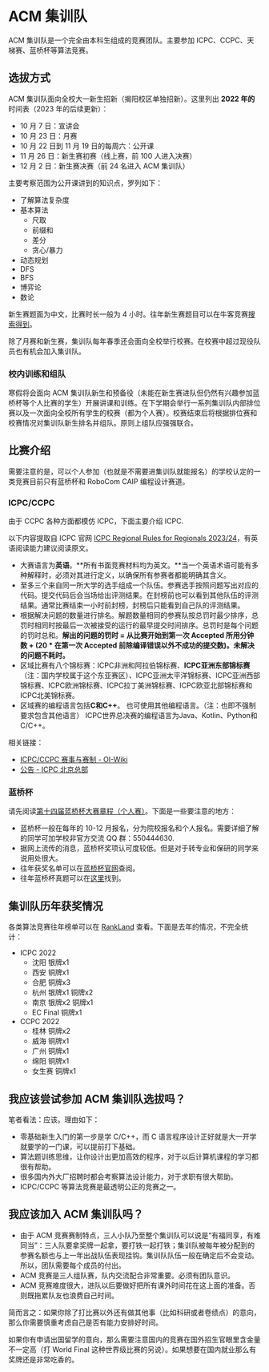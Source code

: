 # ACM 集训队

ACM 集训队是一个完全由本科生组成的竞赛团队。主要参加 ICPC、CCPC、天梯赛、蓝桥杯等算法竞赛。

## 选拔方式

ACM 集训队面向全校大一新生招新（揭阳校区单独招新）。这里列出 **2022 年的**时间表（2023 年的后续更新）：

- 10 月 7 日：宣讲会
- 10 月 23 日：月赛
- 10 月 22 日到 11 月 19 日的每周六：公开课
- 11 月 26 日：新生赛初赛（线上赛，前 100 人进入决赛）
- 12 月 2 日：新生赛决赛（前 24 名进入 ACM 集训队）

主要考察范围为公开课讲到的知识点，罗列如下：

- 了解算法复杂度
- 基本算法
  - 尺取
  - 前缀和
  - 差分
  - 贪心/暴力
- 动态规划
- DFS
- BFS
- 博弈论
- 数论

新生赛题面为中文，比赛时长一般为 4 小时。往年新生赛题目可以在牛客竞赛[搜索得到](https://ac.nowcoder.com/acm-heavy/acm/contest/search-detail?searchName=%E5%B9%BF%E4%B8%9C%E5%B7%A5%E4%B8%9A%E5%A4%A7%E5%AD%A6&topCategoryFilter=14)。

除了月赛和新生赛，集训队每年春季还会面向全校举行校赛。在校赛中超过现役队员也有机会加入集训队。

### 校内训练和组队

寒假将会面向 ACM 集训队新生和预备役（未能在新生赛进队但仍然有兴趣参加蓝桥杯等个人比赛的学生）开展讲课和训练。在下学期会举行一系列集训队内部排位赛以及一次面向全校所有学生的校赛（都为个人赛）。校赛结束后将根据排位赛和校赛情况对集训队新生排名并组队。原则上组队应强强联合。

## 比赛介绍

需要注意的是，可以个人参加（也就是不需要进集训队就能报名）的学校认定的一类竞赛目前只有蓝桥杯和 RoboCom CAIP 编程设计赛道。

### ICPC/CCPC

由于 CCPC 各种方面都模仿 ICPC，下面主要介绍 ICPC.

以下内容提取自 ICPC 官网 [ICPC Regional Rules for Regionals 2023/24](https://icpc.global/regionals/rules)，有英语阅读能力建议阅读原文。

- 大赛语言为**英语**。**所有书面竞赛材料均为英文。**当一个英语术语可能有多种解释时，必须对其进行定义，以确保所有参赛者都能明确其含义。
- 至多三个来自同一所大学的选手组成一个队伍。参赛选手按照问题写出对应的代码。提交代码后会当场给出评测结果。在封榜前也可以看到其他队伍的评测结果。通常比赛结束一小时前封榜，封榜后只能看到自己队的评测结果。
- 根据解决问题的数量进行排名。解题数量相同的参赛队按总罚时最少排序，总罚时相同时按最后一次被接受的运行的最早提交时间排序。总罚时是每个问题的罚时总和。**解出的问题的罚时 = 从比赛开始到第一次 Accepted 所用分钟数 + (20 * 在第一次 Accepted 前除编译错误以外不成功的提交数)。未解决的问题不耗时。**
- 区域比赛有八个锦标赛：ICPC非洲和阿拉伯锦标赛、**ICPC亚洲东部锦标赛**（注：国内学校属于这个东亚赛区）、ICPC亚洲太平洋锦标赛、ICPC亚洲西部锦标赛、ICPC欧洲锦标赛、ICPC拉丁美洲锦标赛、ICPC欧亚北部锦标赛和ICPC北美锦标赛。
- 区域赛的编程语言包括**C和C++**。 也可使用其他编程语言。（注：也即不强制要求包含其他语言） ICPC世界总决赛的编程语言为Java、Kotlin、Python和C/C++。

相关链接：

- [ICPC/CCPC 赛事与赛制 - OI-Wiki](https://oi-wiki.org/contest/icpc/)
- [公告 - ICPC 北京总部](https://icpc.pku.edu.cn/tzgg/index.htm)

### 蓝桥杯

请先阅读[第十四届蓝桥杯大赛章程（个人赛）](https://dasai.lanqiao.cn/notices/839/)。下面是一些要注意的地方：

- 蓝桥杯一般在每年的 10-12 月报名，分为院校报名和个人报名。需要详细了解的同学可加学校非官方交流 QQ 群：550444630.
- 据网上流传的消息，蓝桥杯奖项认可度较低。但是对于转专业和保研的同学来说用处很大。
- 往年获奖名单可以在[蓝桥杯官网](https://dasai.lanqiao.cn/notices/)查阅。
- 往年蓝桥杯真题可以在[这里](https://www.dotcpp.com/oj/lanqiao/)找到。

## 集训队历年获奖情况

各类算法竞赛往年榜单可以在 [RankLand](https://rl.algoux.org/collection/official) 查看。下面是去年的情况，不完全统计：

- ICPC 2022
  - 沈阳 银牌x1
  - 西安 铜牌x1
  - 合肥 铜牌x3
  - 杭州 银牌x1 铜牌x2
  - 南京 银牌x2 铜牌x1
  - EC Final 铜牌x1
- CCPC 2022
  - 桂林 铜牌x2
  - 威海 铜牌x1
  - 广州 铜牌x1
  - 绵阳 铜牌x1
  - 女生赛 铜牌x1

## 我应该尝试参加 ACM 集训队选拔吗？

笔者看法：应该。理由如下：

- 零基础新生入门的第一步是学 C/C++，而 C 语言程序设计正好就是大一开学就要学的一门课，可以提前打下基础。
- 算法题训练思维，让你设计出更加高效的程序，对于以后计算机课程的学习都很有帮助。
- 很多国内外大厂招聘时都会考察算法设计能力，对于求职有很大帮助。
- ICPC/CCPC 等算法竞赛是最透明公正的竞赛之一。

## 我应该加入 ACM 集训队吗？

- 由于 ACM 竞赛赛制特点，三人小队乃至整个集训队可以说是“有福同享，有难同当”：三人队要拿奖牌一起拿，要打铁一起打铁；集训队被每年被分配到的参赛名额也与上一年出战队伍表现挂钩。集训队队伍一般在确定后不会变动。所以，团队需要每个成员的付出。
- ACM 竞赛是三人组队赛，队内交流配合非常重要。必须有团队意识。
- ACM 竞赛难度很大，进队以后要做好把所有课外时间花在这上面的准备。否则既拖累队友也浪费自己时间。

简而言之：如果你除了打比赛以外还有做其他事（比如科研或者卷绩点）的意向，那么你需要慎重考虑自己是否有能力安排好时间。

如果你有申请出国留学的意向，那么需要注意国内的竞赛在国外招生官眼里含金量不一定高（打 World Final 这种世界级比赛的另说）。如果想要在国内就业那么有奖牌还是非常吃香的。
